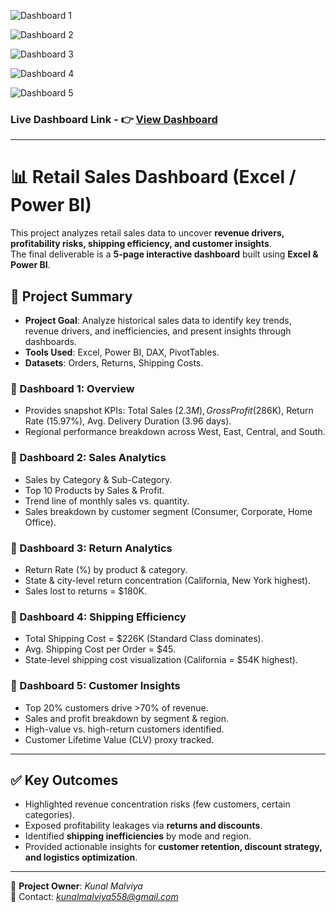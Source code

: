 


![Dashboard 1](https://res.cloudinary.com/dzz2nken6/image/upload/v1755945711/Sales_Dashboard_page-0001_deplvr.jpg)

![Dashboard 2](https://res.cloudinary.com/dzz2nken6/image/upload/v1755945763/Sales_Dashboard_page-0002_ooufif.jpg)

![Dashboard 3](https://res.cloudinary.com/dzz2nken6/image/upload/v1755444118/Sales_Dashboard_page-0003_agoop5.jpg)


![Dashboard 4](https://res.cloudinary.com/dzz2nken6/image/upload/v1755444117/Sales_Dashboard_page-0004_aync2c.jpg)

![Dashboard 5](https://res.cloudinary.com/dzz2nken6/image/upload/v1755444119/Sales_Dashboard_page-0005_qiprv8.jpg)

### Live Dashboard Link - **👉 [View Dashboard](https://app.powerbi.com/view?r=eyJrIjoiYjhmOTc1MTQtNTFjZC00ZjEzLTg0MDItZmQwYmEwMTkwNWQ3IiwidCI6IjU5NTk0MTdlLTBlOTEtNDdkMi1iYmNiLTkyZjdjZDEwNmNiYyJ9&pageName=ad03817960aa16440e03)**

---
# 📊 Retail Sales Dashboard (Excel / Power BI)

This project analyzes retail sales data to uncover **revenue drivers, profitability risks, shipping efficiency, and customer insights**.  
The final deliverable is a **5-page interactive dashboard** built using **Excel & Power BI**.

## 📑 Project Summary

- **Project Goal**: Analyze historical sales data to identify key trends, revenue drivers, and inefficiencies, and present insights through dashboards.  
- **Tools Used**: Excel, Power BI, DAX, PivotTables.  
- **Datasets**: Orders, Returns, Shipping Costs.  

### 🔹 Dashboard 1: Overview  
- Provides snapshot KPIs: Total Sales ($2.3M), Gross Profit ($286K), Return Rate (15.97%), Avg. Delivery Duration (3.96 days).  
- Regional performance breakdown across West, East, Central, and South.  

### 🔹 Dashboard 2: Sales Analytics  
- Sales by Category & Sub-Category.  
- Top 10 Products by Sales & Profit.  
- Trend line of monthly sales vs. quantity.  
- Sales breakdown by customer segment (Consumer, Corporate, Home Office).  

### 🔹 Dashboard 3: Return Analytics  
- Return Rate (%) by product & category.  
- State & city-level return concentration (California, New York highest).  
- Sales lost to returns = $180K.  

### 🔹 Dashboard 4: Shipping Efficiency  
- Total Shipping Cost = $226K (Standard Class dominates).  
- Avg. Shipping Cost per Order = $45.  
- State-level shipping cost visualization (California = $54K highest).  

### 🔹 Dashboard 5: Customer Insights  
- Top 20% customers drive >70% of revenue.  
- Sales and profit breakdown by segment & region.  
- High-value vs. high-return customers identified.  
- Customer Lifetime Value (CLV) proxy tracked.  

---

## ✅ Key Outcomes
- Highlighted revenue concentration risks (few customers, certain categories).  
- Exposed profitability leakages via **returns and discounts**.  
- Identified **shipping inefficiencies** by mode and region.  
- Provided actionable insights for **customer retention, discount strategy, and logistics optimization**.  

---

👤 **Project Owner**: *Kunal Malviya*  
📧 Contact: *kunalmalviya558@gmail.com*  
